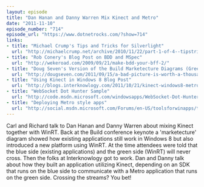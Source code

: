 ```yaml
---
layout: episode
title: "Dan Hanan and Danny Warren Mix Kinect and Metro"
date: "2011-11-10"
episode_number: "714"
episode_url: "https://www.dotnetrocks.com/?show=714"
links:
- title: "Michael Crump's Tips and Tricks for Silverlight"
  url: "http://michaelcrump.net/archive/2010/11/22/part-1-of-4--tipstricks-for-silverlight-developers.aspx"
- title: "Rob Conery's Blog Post on BDD and MSpec"
  url: "http://wekeroad.com/2009/09/21/make-bdd-your-bff-2/"
- title: "Doug Seven's Version of the Build Marketecture Diagrams (Green and Blue)"
  url: "http://dougseven.com/2011/09/15/a-bad-picture-is-worth-a-thousand-long-discussions/"
- title: "Using Kinect in Windows 8 Blog Post"
  url: "http://blogs.interknowlogy.com/2011/10/21/kinect-windows8-metro/"
- title: "WebSocket Dot Hunter Sample"
  url: "http://code.msdn.microsoft.com/windowsapps/WebSocket-Dot-Hunter-Sample-09660bd7"
- title: "Deploying Metro style apps"
  url: "http://social.msdn.microsoft.com/Forums/en-US/toolsforwinapps/thread/7be92f16-7179-4d74-9915-c6f21e0f4c55"
---
```


Carl and Richard talk to Dan Hanan and Danny Warren about mixing Kinect together with WinRT. Back at the Build conference keynote a 'marketecture' diagram showed how existing applications still work in Windows 8 but also introduced a new platform using WinRT. At the time attendees were told that the blue side (existing applications) and the green side (WinRT) will never cross. Then the folks at Interknowlogy got to work. Dan and Danny talk about how they built an application utilizing Kinect, depending on an SDK that runs on the blue side to communicate with a Metro application that runs on the green side. Crossing the streams? You bet!
